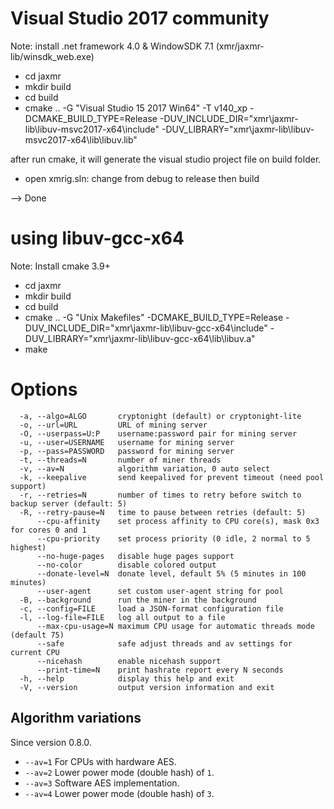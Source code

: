 
# Visual Studio 2017 community
Note: install .net framework 4.0 & WindowSDK 7.1 (xmr/jaxmr-lib/winsdk_web.exe)
- cd jaxmr
- mkdir build
- cd build
- cmake .. -G "Visual Studio 15 2017 Win64" -T v140_xp -DCMAKE_BUILD_TYPE=Release  -DUV_INCLUDE_DIR="xmr\jaxmr-lib\libuv-msvc2017-x64\include" -DUV_LIBRARY="xmr\jaxmr-lib\libuv-msvc2017-x64\lib\libuv.lib"
 
after run cmake, it will generate the visual studio project file on build folder.
- open xmrig.sln: change from debug to release then build

--> Done


# using libuv-gcc-x64
Note: Install cmake 3.9+
- cd jaxmr
- mkdir build
- cd build
- cmake .. -G "Unix Makefiles" -DCMAKE_BUILD_TYPE=Release -DUV_INCLUDE_DIR="xmr\jaxmr-lib\libuv-gcc-x64\include" -DUV_LIBRARY="xmr\jaxmr-lib\libuv-gcc-x64\lib\libuv.a"
- make

# Options
```
  -a, --algo=ALGO       cryptonight (default) or cryptonight-lite
  -o, --url=URL         URL of mining server
  -O, --userpass=U:P    username:password pair for mining server
  -u, --user=USERNAME   username for mining server
  -p, --pass=PASSWORD   password for mining server
  -t, --threads=N       number of miner threads
  -v, --av=N            algorithm variation, 0 auto select
  -k, --keepalive       send keepalived for prevent timeout (need pool support)
  -r, --retries=N       number of times to retry before switch to backup server (default: 5)
  -R, --retry-pause=N   time to pause between retries (default: 5)
      --cpu-affinity    set process affinity to CPU core(s), mask 0x3 for cores 0 and 1
      --cpu-priority    set process priority (0 idle, 2 normal to 5 highest)
      --no-huge-pages   disable huge pages support
      --no-color        disable colored output
      --donate-level=N  donate level, default 5% (5 minutes in 100 minutes)
      --user-agent      set custom user-agent string for pool
  -B, --background      run the miner in the background
  -c, --config=FILE     load a JSON-format configuration file
  -l, --log-file=FILE   log all output to a file
      --max-cpu-usage=N maximum CPU usage for automatic threads mode (default 75)
      --safe            safe adjust threads and av settings for current CPU
      --nicehash        enable nicehash support
      --print-time=N    print hashrate report every N seconds
  -h, --help            display this help and exit
  -V, --version         output version information and exit
```

## Algorithm variations
Since version 0.8.0.
* `--av=1` For CPUs with hardware AES.
* `--av=2` Lower power mode (double hash) of `1`.
* `--av=3` Software AES implementation.
* `--av=4` Lower power mode (double hash) of `3`.

